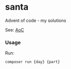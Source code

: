 # santa
Advent of code - my solutions

See: [AoC](https://adventofcode.com)

### Usage

Run:

```bash
composer run {day} {part}
```
